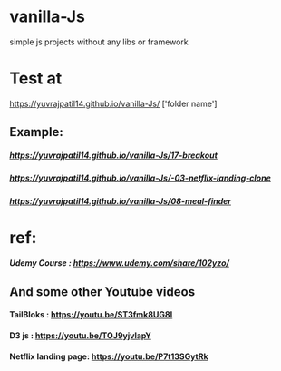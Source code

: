 # vanilla-Js

simple js projects without any libs or framework

# Test at

https://yuvrajpatil14.github.io/vanilla-Js/ ['folder name']

## Example:

##### https://yuvrajpatil14.github.io/vanilla-Js/17-breakout

##### https://yuvrajpatil14.github.io/vanilla-Js/-03-netflix-landing-clone

##### https://yuvrajpatil14.github.io/vanilla-Js/08-meal-finder

# ref:

##### Udemy Course : https://www.udemy.com/share/102yzo/

## And some other Youtube videos

#### TailBloks : https://youtu.be/ST3fmk8UG8I

#### D3 js : https://youtu.be/TOJ9yjvlapY

#### Netflix landing page: https://youtu.be/P7t13SGytRk
